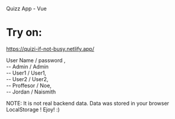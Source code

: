 Quizz App - Vue

# Try on:
https://quizi-if-not-busy.netlify.app/

User Name / password ,  
-- Admin / Admin  
-- User1 / User1,  
-- User2 / User2,  
-- Proffesor /  Noe,  
-- Jordan / Naismith  

NOTE:  It is not real backend data. Data was stored in your browser LocalStorage !
Ejoy! :)
